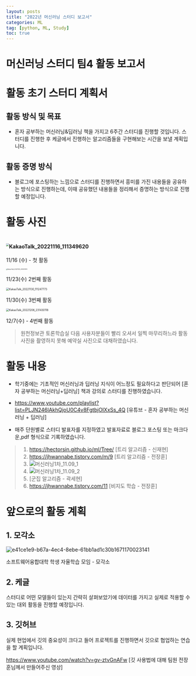```yaml
---
layout: posts
title: "2022년 머신러닝 스터디 보고서"
categories: ML
tag: [python, ML, Study]
toc: true
---
```


# 머신러닝 스터디 팀4 활동 보고서

# 활동 초기 스터디 계획서

## 활동 방식 및 목표
- 혼자 공부하는 머신러닝&딥러닝 책을 가지고 6주간 스터디를 진행할 것입니다. 스터디를 진행한 후 케글에서 진행하는 알고리즘들을 구현해보는 시간을 보낼 계획입니다.

## 활동 증명 방식
- 블로그에 포스팅하는 느낌으로 스터디를 진행하면서 흥미를 가진 내용들을 공유하는 방식으로 진행하는데, 이때 공유했던 내용들을 정리해서 증명하는 방식으로 진행할 예정입니다.

# 활동 사진

# <img src="/images/2022-12-23-All_In_study/KakaoTalk_20221116_111349620.jpg" alt="KakaoTalk_20221116_111349620" style="zoom:50%;" />

11/16 (수) - 첫 활동

<img src="/images/2022-12-23-All_In_study/KakaoTalk_20221123_203921519.jpg" alt="KakaoTalk_20221123_203921519" style="zoom: 25%;" />

11/23(수) 2번째 활동

<img src="/images/2022-12-23-All_In_study/KakaoTalk_20221130_111247773.jpg" alt="KakaoTalk_20221130_111247773" style="zoom: 50%;" />

11/30(수) 3번째 활동

<img src="/images/2022-12-23-All_In_study/KakaoTalk_20221206_231430118.jpg" alt="KakaoTalk_20221206_231430118" style="zoom: 50%;" />

12/7(수) - 4번째 활동

> 원천정보관 토론학습실 다음 사용자분들이 빨리 오셔서 일찍 마무리하느라 활동 사진을 촬영하지 못해 예약실 사진으로 대채하였습니다.

# 활동 내용

- 학기중에는 기초적인 머신러닝과 딥러닝 지식이 어느정도 필요하다고 판단되어 [혼자 공부하는 머신러닝+딥러닝] 책과 강의로 스터디를 진행하였습니다.
- https://www.youtube.com/playlist?list=PLJN246lAkhQjoU0C4v8FgtbjOIXxSs_4Q [유튜브 - 혼자 공부하는 머신러닝 + 딥러닝]

- 매주 단원별로 스터디 발표자를 지정하였고 발표자료로 블로그 포스팅 또는 마크다운,pdf 형식으로 기록하였습니다.

> 1. https://hectorsin.github.io/ml/Tree/ [트리 알고리즘 - 신재현]
> 2. https://jhwannabe.tistory.com/m/9 [트리 알고리즘 - 전장훈]
> 3. ![머신러닝1차_11.09_1](/images/2022-12-23-All_In_study/머신러닝1차_11.09_1.png)
> 4. ![머신러닝1차_11.09_2](/images/2022-12-23-All_In_study/머신러닝1차_11.09_2.png)
> 5. [군집 알고리즘 - 곽세현]
> 6. https://jhwannabe.tistory.com/11 [비지도 학습 - 전장훈]



# 앞으로의 활동 계획

## 1. 모각소

![e41ce1e9-b67a-4ec4-8ebe-61bb1ad1c30b1671170023141](/images/2022-12-23-All_In_study/e41ce1e9-b67a-4ec4-8ebe-61bb1ad1c30b1671170023141.jpg)

소프트웨어융합대학 학생 자율학습 모임 - 모각소

## 2. 케글

스터디로 어떤 모델들이 있는지 간략히 살펴보았기에 데이터를 가지고 실제로 적용할 수 있는 대외 활동을 진행할 예정입니다.



## 3. 깃허브

실제 현업에서 깃의 중요성이 크다고 들어 프로젝트를 진행하면서 깃으로 협업하는 연습을 할 계획입니다.

https://www.youtube.com/watch?v=gv-ztvGnAFw [깃 사용법에 대해 팀원 전장훈님께서 만들어주신 영상]
